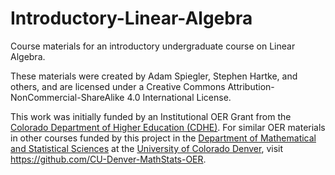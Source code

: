 # Introductory-Linear-Algebra
Course materials for an introductory undergraduate course on Linear Algebra.

These materials were created by Adam Spiegler, Stephen Hartke, and others,
and are licensed under a Creative Commons Attribution-NonCommercial-ShareAlike 4.0 International License.

This work was initially funded by an Institutional OER Grant from the [Colorado Department of Higher Education (CDHE)](https://cdhe.colorado.gov/).
For similar OER materials in other courses funded by this project in the [Department of Mathematical and Statistical Sciences](https://clas.ucdenver.edu/mathematical-and-statistical-sciences/) at the [University of Colorado Denver](https://ucdenver.edu/), visit
<https://github.com/CU-Denver-MathStats-OER>.
